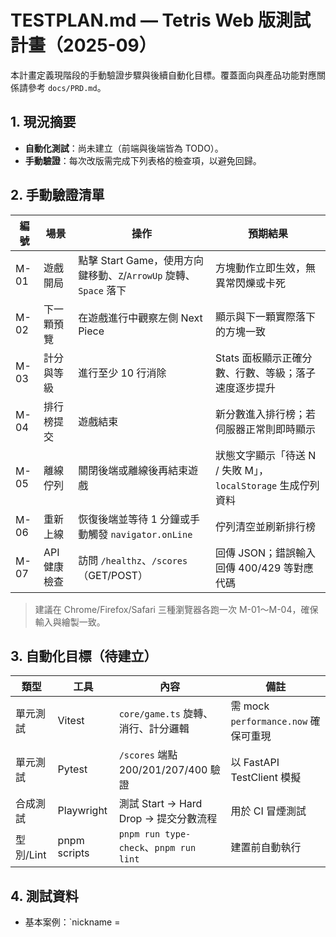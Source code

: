 # TESTPLAN.md — Tetris Web 版測試計畫（2025-09）

本計畫定義現階段的手動驗證步驟與後續自動化目標。覆蓋面向與產品功能對應關係請參考 `docs/PRD.md`。

## 1. 現況摘要
- **自動化測試**：尚未建立（前端與後端皆為 TODO）。
- **手動驗證**：每次改版需完成下列表格的檢查項，以避免回歸。

## 2. 手動驗證清單
| 編號 | 場景 | 操作 | 預期結果 |
|------|------|------|-----------|
| M-01 | 遊戲開局 | 點擊 Start Game，使用方向鍵移動、`Z`/`ArrowUp` 旋轉、`Space` 落下 | 方塊動作立即生效，無異常閃爍或卡死 |
| M-02 | 下一顆預覽 | 在遊戲進行中觀察左側 Next Piece | 顯示與下一顆實際落下的方塊一致 |
| M-03 | 計分與等級 | 進行至少 10 行消除 | Stats 面板顯示正確分數、行數、等級；落子速度逐步提升 |
| M-04 | 排行榜提交 | 遊戲結束 | 新分數進入排行榜；若伺服器正常則即時顯示 |
| M-05 | 離線佇列 | 關閉後端或離線後再結束遊戲 | 狀態文字顯示「待送 N / 失敗 M」，`localStorage` 生成佇列資料 |
| M-06 | 重新上線 | 恢復後端並等待 1 分鐘或手動觸發 `navigator.onLine` | 佇列清空並刷新排行榜 |
| M-07 | API 健康檢查 | 訪問 `/healthz`、`/scores`（GET/POST） | 回傳 JSON；錯誤輸入回傳 400/429 等對應代碼 |

> 建議在 Chrome/Firefox/Safari 三種瀏覽器各跑一次 M-01～M-04，確保輸入與繪製一致。

## 3. 自動化目標（待建立）
| 類型 | 工具 | 內容 | 備註 |
|------|------|------|------|
| 單元測試 | Vitest | `core/game.ts` 旋轉、消行、計分邏輯 | 需 mock `performance.now` 確保可重現 |
| 單元測試 | Pytest | `/scores` 端點 200/201/207/400 驗證 | 以 FastAPI TestClient 模擬 |
| 合成測試 | Playwright | 測試 Start → Hard Drop → 提交分數流程 | 用於 CI 冒煙測試 |
| 型別/Lint | pnpm scripts | `pnpm run type-check`、`pnpm run lint` | 建置前自動執行 |

## 4. 測試資料
- 基本案例：`nickname = 
